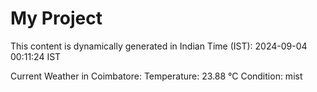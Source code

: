 # My Project

This content is dynamically generated in Indian Time (IST): 2024-09-04 00:11:24 IST


Current Weather in Coimbatore:
Temperature: 23.88 °C
Condition: mist
